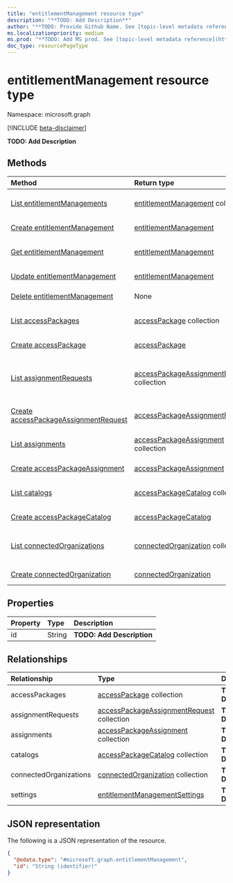 ```yaml
---
title: "entitlementManagement resource type"
description: "**TODO: Add Description**"
author: "**TODO: Provide Github Name. See [topic-level metadata reference](https://msgo.azurewebsites.net/add/document/guidelines/metadata.html#topic-level-metadata)**"
ms.localizationpriority: medium
ms.prod: "**TODO: Add MS prod. See [topic-level metadata reference](https://msgo.azurewebsites.net/add/document/guidelines/metadata.html#topic-level-metadata)**"
doc_type: resourcePageType
---
```


# entitlementManagement resource type

Namespace: microsoft.graph

[!INCLUDE [beta-disclaimer](../../includes/beta-disclaimer.md)]

**TODO: Add Description**

## Methods
|Method|Return type|Description|
|:---|:---|:---|
|[List entitlementManagements](../api/entitlementmanagement-list.md)|[entitlementManagement](../resources/entitlementmanagement.md) collection|Get a list of the [entitlementManagement](../resources/entitlementmanagement.md) objects and their properties.|
|[Create entitlementManagement](../api/identitygovernance-post-entitlementmanagement.md)|[entitlementManagement](../resources/entitlementmanagement.md)|Create a new [entitlementManagement](../resources/entitlementmanagement.md) object.|
|[Get entitlementManagement](../api/entitlementmanagement-get.md)|[entitlementManagement](../resources/entitlementmanagement.md)|Read the properties and relationships of an [entitlementManagement](../resources/entitlementmanagement.md) object.|
|[Update entitlementManagement](../api/entitlementmanagement-update.md)|[entitlementManagement](../resources/entitlementmanagement.md)|Update the properties of an [entitlementManagement](../resources/entitlementmanagement.md) object.|
|[Delete entitlementManagement](../api/entitlementmanagement-delete.md)|None|Deletes an [entitlementManagement](../resources/entitlementmanagement.md) object.|
|[List accessPackages](../api/entitlementmanagement-list-accesspackages.md)|[accessPackage](../resources/accesspackage.md) collection|Get the accessPackage resources from the accessPackages navigation property.|
|[Create accessPackage](../api/entitlementmanagement-post-accesspackages.md)|[accessPackage](../resources/accesspackage.md)|Create a new accessPackage object.|
|[List assignmentRequests](../api/entitlementmanagement-list-assignmentrequests.md)|[accessPackageAssignmentRequest](../resources/accesspackageassignmentrequest.md) collection|Get the accessPackageAssignmentRequest resources from the assignmentRequests navigation property.|
|[Create accessPackageAssignmentRequest](../api/entitlementmanagement-post-assignmentrequests.md)|[accessPackageAssignmentRequest](../resources/accesspackageassignmentrequest.md)|Create a new accessPackageAssignmentRequest object.|
|[List assignments](../api/entitlementmanagement-list-assignments.md)|[accessPackageAssignment](../resources/accesspackageassignment.md) collection|Get the accessPackageAssignment resources from the assignments navigation property.|
|[Create accessPackageAssignment](../api/entitlementmanagement-post-assignments.md)|[accessPackageAssignment](../resources/accesspackageassignment.md)|Create a new accessPackageAssignment object.|
|[List catalogs](../api/entitlementmanagement-list-catalogs.md)|[accessPackageCatalog](../resources/accesspackagecatalog.md) collection|Get the accessPackageCatalog resources from the catalogs navigation property.|
|[Create accessPackageCatalog](../api/entitlementmanagement-post-catalogs.md)|[accessPackageCatalog](../resources/accesspackagecatalog.md)|Create a new accessPackageCatalog object.|
|[List connectedOrganizations](../api/entitlementmanagement-list-connectedorganizations.md)|[connectedOrganization](../resources/connectedorganization.md) collection|Get the connectedOrganization resources from the connectedOrganizations navigation property.|
|[Create connectedOrganization](../api/entitlementmanagement-post-connectedorganizations.md)|[connectedOrganization](../resources/connectedorganization.md)|Create a new connectedOrganization object.|

## Properties
|Property|Type|Description|
|:---|:---|:---|
|id|String|**TODO: Add Description**|

## Relationships
|Relationship|Type|Description|
|:---|:---|:---|
|accessPackages|[accessPackage](../resources/accesspackage.md) collection|**TODO: Add Description**|
|assignmentRequests|[accessPackageAssignmentRequest](../resources/accesspackageassignmentrequest.md) collection|**TODO: Add Description**|
|assignments|[accessPackageAssignment](../resources/accesspackageassignment.md) collection|**TODO: Add Description**|
|catalogs|[accessPackageCatalog](../resources/accesspackagecatalog.md) collection|**TODO: Add Description**|
|connectedOrganizations|[connectedOrganization](../resources/connectedorganization.md) collection|**TODO: Add Description**|
|settings|[entitlementManagementSettings](../resources/entitlementmanagementsettings.md)|**TODO: Add Description**|

## JSON representation
The following is a JSON representation of the resource.
<!-- {
  "blockType": "resource",
  "keyProperty": "id",
  "@odata.type": "microsoft.graph.entitlementManagement",
  "openType": false
}
-->
``` json
{
  "@odata.type": "#microsoft.graph.entitlementManagement",
  "id": "String (identifier)"
}
```


